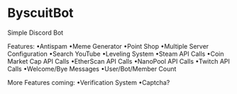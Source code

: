 # ByscuitBot
Simple Discord Bot

Features:
•Antispam
•Meme Generator
•Point Shop
•Multiple Server Configuration
•Search YouTube
•Leveling System
•Steam API Calls
•Coin Market Cap API Calls
•EtherScan API Calls
•NanoPool API Calls
•Twitch API Calls
•Welcome/Bye Messages
•User/Bot/Member Count

More Features coming:
•Verification System
•Captcha?
